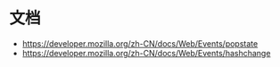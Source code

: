 # 文档
- https://developer.mozilla.org/zh-CN/docs/Web/Events/popstate
- https://developer.mozilla.org/zh-CN/docs/Web/Events/hashchange
